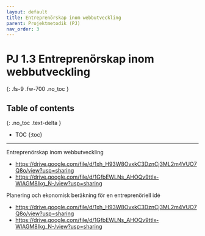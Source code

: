 ```yaml
---
layout: default
title: Entreprenörskap inom webbutveckling
parent: Projektmetodik (PJ)
nav_order: 3
---
```


# PJ 1.3 Entreprenörskap inom webbutveckling
{: .fs-9 .fw-700 .no_toc }

## Table of contents
{: .no_toc .text-delta }

- TOC
{:toc}

---


Entreprenörskap inom webbutveckling
- https://drive.google.com/file/d/1xh_H93W8OvxkC3DznCj3ML2m4VUO7Q8o/view?usp=sharing
- https://drive.google.com/file/d/1GfbEWLNs_AHOQv9ttlx-WlAGM8Ikg_N-/view?usp=sharing

Planering och ekonomisk beräkning för en entreprenöriell idé
- https://drive.google.com/file/d/1xh_H93W8OvxkC3DznCj3ML2m4VUO7Q8o/view?usp=sharing
- https://drive.google.com/file/d/1GfbEWLNs_AHOQv9ttlx-WlAGM8Ikg_N-/view?usp=sharing
